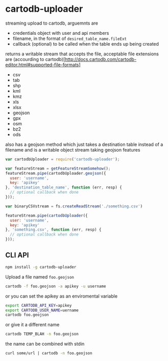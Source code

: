 cartodb-uploader
===

streaming upload to cartodb, arguemnts are

- credentials object with user and api members
- filename, in the format of `desired_table_name.fileExt`
- callback (optional) to be called when the table ends up being created

returns a writable stream that accepts the file, acceptable file extensions are
(accourding to cartodb)[http://docs.cartodb.com/cartodb-editor.html#supported-file-formats]

- csv
- tab
- shp
- kml
- kmz
- xls
- xlsx
- geojson
- gpx
- osm
- bz2
- ods

also has a geojson method which just takes a destination table instead of a filename and is a writable
object stream taking geojson features

```js
var cartodbUploader = require('cartodb-uploader');

var featureStream = getFeatureStreamSomehow();
featureStream.pipe(cartodbUploader.geojson({
  user: 'username',
  key: 'apikey'
}, 'destination_table_name', function (err, resp) {
  // optional callback when done
}));

var binaryCSVstream = fs.createReadStream('./something.csv')

featureStream.pipe(cartodbUploader({
  user: 'username',
  key: 'apikey'
}, 'something.csv', function (err, resp) {
  // optional callback when done
}));
```

## CLI API

```bash
npm install -g cartodb-uploader
```

Upload a file named `foo.geojson`

```bash
cartodb -f foo.geojson -a apikey -u username
```

or you can set the apikey as an enviromental variable

```bash
export CARTODB_API_KEY=apikey
export CARTODB_USER_NAME=uername
cartodb foo.geojson
```

or give it a different name

```bash
cartodb TEMP_BLAH -n foo.geojson
```

the name can be combined with stdin

```bash
curl some/url | cartodb -n foo.geojson
```
